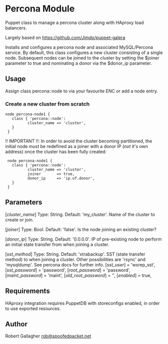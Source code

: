 # Percona Module

Puppet class to manage a percona cluster along with HAproxy load balancers. 

Largely based on https://github.com/Jimdo/puppet-galera

Installs and configures a percona node and associated MySQL/Percona service. 
By default, this class configures a new cluster consisting of a single node.
Subsequent nodes can be joined to the cluster by setting the $joiner parameter
to true and nominating a donor via the $donor_ip parameter.

## Usage

   Assign class percona::node to via your favourite ENC or add a node entry.

### Create a new cluster from scratch

  ```puppet
  node percona-node1 {
     class { 'percona::node':   
            cluster_name => 'cluster',
     }
   }
  ```

   !! IMPORTANT !!: In order to avoid the cluster becoming partitioned, the initial node
   *must* be redefined as a joiner with a donor IP (*not* it's own address) once the cluster
   has been fully created:

  ```puppet
   node percona-node1 {
     class { 'percona::node':   
            cluster_name => 'cluster',
            joiner       => true,
            donor_ip     => 'ip.of.donor',
     }
   }
  ```

## Parameters
 
   [*cluster_name*]
    Type: String. Default: 'my_cluster'. Name of the cluster to create or join.

   [*joiner*]
    Type: Bool. Default: 'false'. Is the node joining an existing cluster?

   [*donor_ip*] 
    Type: String. Default: '0.0.0.0'. IP of pre-existing node to perform an
    initial state transfer from when joining a cluster.

   [*sst_method*] 
    Type: String. Default: 'xtrabackup'. SST (state transfer method) to when joining
    a cluster. Other possibilities are 'rsync' and 'mysqldump'. See percona docs for
    further info.
   [*sst_user*]          = 'wsrep_sst',
   [*sst_password*]      = 'password',
   [*root_password*]     = 'password',
   [*maint_password*]    = 'maint',
   [*old_root_password*] = '',
   [*enabled*]           = true,

## Requirements

HAproxy integration requires PuppetDB with storeconfigs enabled, in order to use exported resources.

## Author

Robert Gallagher <rob@spoofedpacket.net>
